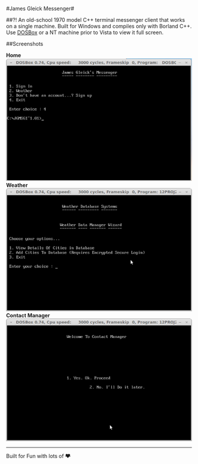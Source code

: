 #James Gleick Messenger#

##?!
An old-school 1970 model C++ terminal messenger client that works on a single machine. Built for Windows and compiles only with Borland C++. Use  [DOSBox](http://www.dosbox.com/) or a NT machine prior to Vista to view it full screen.

##Screenshots

**Home**
![Home](screenshots/1.png)<br/>
**Weather**
![Weather](screenshots/2.png)<br/>
**Contact Manager**
![Contact Manager](screenshots/3.png)

***
Built for Fun with lots of ~~:heart:~~


